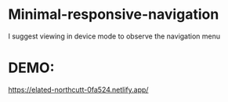 # Minimal-responsive-navigation
I suggest viewing in device mode to observe the navigation menu

# DEMO:
https://elated-northcutt-0fa524.netlify.app/

